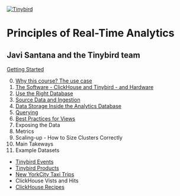 <a href="https://www.tinybird.co/" target="_parent"><img src="https://uploads-ssl.webflow.com/6048c50adefe73fe3bc6c51b/6048eb77ca9dde7b528e4354_Logo%20Navbar.svg" alt="Tinybird"/></a>

# Principles of Real-Time Analytics
## Javi Santana and the Tinybird team

[Getting Started](https://github.com/AlisonJD/RTACourse/blob/main/Getting_Started.ipynb)

0. [Why this course? The use case](https://github.com/AlisonJD/RTACourse/blob/main/Why_this_course.ipynb)
1. [The Software - ClickHouse and Tinybird - and Hardware](https://github.com/AlisonJD/RTACourse/blob/main/Software_and_Hardware.ipynb)
2. [Use the Right Database](https://github.com/AlisonJD/RTACourse/blob/main/Use_the_Right_Database.ipynb)
3. [Source Data and Ingestion](https://github.com/AlisonJD/RTACourse/blob/main/Source_Data_and_Ingestion.ipynb)
4. [Data Storage Inside the Analytics Database](https://github.com/AlisonJD/RTACourse/blob/main/Data_Storage_Inside_the_Analytics_Database.ipynb)
5. [Querying](https://github.com/AlisonJD/RTACourse/blob/main/Querying.ipynb)
6. [Best Practices for Views](https://github.com/AlisonJD/RTACourse/blob/main/Best_Practices_for_Views.ipynb)
7. Exposing the Data
8. Metrics
9. Scaling-up - How to Size Clusters Correctly
10. Main Takeways
11. Example Datasets
- [Tinybird Events](https://github.com/AlisonJD/RTACourse/blob/main/Tinybird_Events_Dataset.ipynb)
- [Tinybird Products](https://github.com/AlisonJD/RTACourse/blob/main/Tinybird_Products_Dataset.ipynb)
- [New YorkCity Taxi Trips](https://github.com/AlisonJD/RTACourse/blob/main/New_York_City_Taxi_Trip_Datasets.ipynb)
- ClickHouse Vists and Hits
- [ClickHouse Recipes](https://github.com/AlisonJD/RTACourse/blob/main/ClickHouse_Recipes.ipynb)



